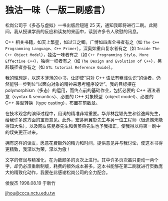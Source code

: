 # 独沽一味（一版二刷感言）

松岗公司于《多态与虚拟》一书出版后短短 25 天，通知我即将进行二刷。此期间，我从授课学员的反应和读友的来函中，读到许多令人欣慰的讯息。

C++ 相关书籍，如天上繁星，如过江之鲫。广博如四库全书者有之（如 `The C++ Programming Language`、`C++ Primer`），深奥如重山复水者有之（如 `Inside The C++ Object Model`），独沽一味者有之（如 `C++ Programming Style`、`More Effective C++`），独树一帜者有之（如 `The Design and Evolution of C++`），另辟蹊径者亦有之（如 `STL tutorial Reference Guide`）。

我的理想是，以这本薄薄的小书，让即使“只对 C++ 语法有粗浅认识“的读者，仍然能够一步到位“以面向对象的精神来思考程序设计”。我的目标摆在 polymorphism（多态）的运用，而终点前的基础作业，包括必要的 C++ 语法语意（syntax & semantics）、必要的 C++ 对象模型（object model）、必要的 C++ 类型转换（type casting），布置在前数章。

在技术观念的演绎过程中，用词的精准非常重要。华邦林昆颖先生和徐逸辉先生，给我许多这方面的宝贵意见。此外，宏碁解翼彰先生与另一位工程师（很遗憾未能得知大名），以及网友陈昆泰先生和黄英典先生也予我指正，使我得以将第一刷中的误失更正过来。

拥有这样的读友，愿意花费额外的精力和时间，提供意见并与我讨论，使这本书得更精致，我深以为荣，深以为傲！

文字的修润与精准化，在为数颇多的页次上进行。其中许多页次虽只更动一两个字，却仍必须重新制版，耗费的额外成本甚多。这本书能够在第二刷就进行页数庞大的精致化动作，我要在此感谢松岗公司的全力配合。

侯俊杰 1998.08.19 于新竹

jjhou@ccca.nctu.edu.tw